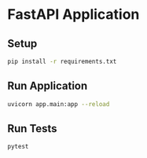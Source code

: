 # FastAPI Application

## Setup
```bash
pip install -r requirements.txt
```

## Run Application
```bash
uvicorn app.main:app --reload
```

## Run Tests
```bash
pytest
```